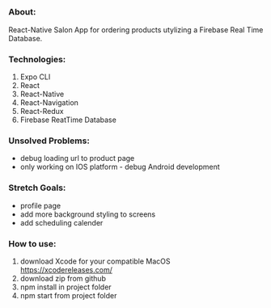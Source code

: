 ##

### About:

React-Native Salon App for ordering products utylizing a Firebase Real Time Database.

### Technologies:

1. Expo CLI
2. React
3. React-Native
4. React-Navigation
5. React-Redux
6. Firebase ReatTime Database

### Unsolved Problems:

- debug loading url to product page
- only working on IOS platform - debug Android development

### Stretch Goals:

- profile page
- add more background styling to screens
- add scheduling calender

### How to use:

1. download Xcode for your compatible MacOS https://xcodereleases.com/
2. download zip from github
3. npm install in project folder
4. npm start from project folder

